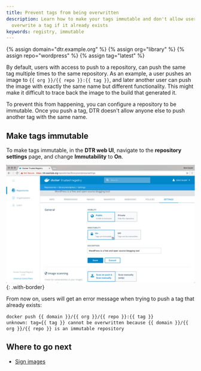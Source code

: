 ```yaml
---
title: Prevent tags from being overwritten
description: Learn how to make your tags immutable and don't allow users to
  overwrite a tag if it already exists
keywords: registry, immutable
---
```


{% assign domain="dtr.example.org" %}
{% assign org="library" %}
{% assign repo="wordpress" %}
{% assign tag="latest" %}

By default, users with access to push to a repository, can push the same tag
multiple times to the same repository.
As an example, a user pushes an image to `{{ org }}/{{ repo }}:{{ tag }}`, and later another
user can push the image with exactly the same name but different functionality.
This might make it difficult to trace back the image to the build that generated
it.

To prevent this from happening, you can configure a repository to be immutable.
Once you push a tag, DTR doesn't allow anyone else to push another tag with the same
name.

## Make tags immutable

To make tags immutable, in the **DTR web UI**, navigate to the
**repository settings** page, and change **Immutability** to **On**.

![](../../images/immutable-repo-1.png){: .with-border}

From now on, users will get an error message when trying to push a tag
that already exists:

```none
docker push {{ domain }}/{{ org }}/{{ repo }}:{{ tag }}
unknown: tag={{ tag }} cannot be overwritten because {{ domain }}/{{ org }}/{{ repo }} is an immutable repository
```

## Where to go next

* [Sign images](sign-images/index.md)
